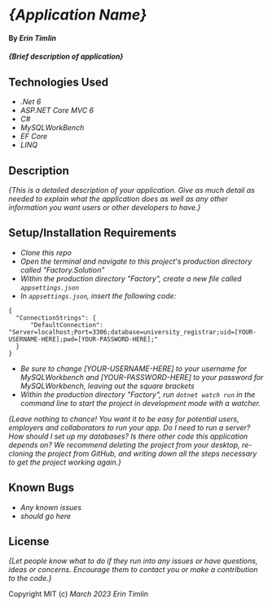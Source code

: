 # _{Application Name}_

#### By _Erin Timlin_

#### _{Brief description of application}_

## Technologies Used

* _.Net 6_
* _ASP.NET Core MVC 6_
* _C#_
* _MySQLWorkBench_
* _EF Core_
* _LINQ_

## Description

_{This is a detailed description of your application. Give as much detail as needed to explain what the application does as well as any other information you want users or other developers to have.}_

## Setup/Installation Requirements

* _Clone this repo_
* _Open the terminal and navigate to this project's production directory called "Factory.Solution"_
* _Within the production directory "Factory", create a new file called `appsettings.json`_
* _In `appsettings.json`, insert the following code:_
```
{
  "ConnectionStrings": {
      "DefaultConnection": "Server=localhost;Port=3306;database=university_registrar;uid=[YOUR-USERNAME-HERE];pwd=[YOUR-PASSWORD-HERE];"
  }
}
```
* _Be sure to change [YOUR-USERNAME-HERE] to your username for MySQLWorkbench and [YOUR-PASSWORD-HERE] to your password for MySQLWorkbench, leaving out the square brackets_
* _Within the production directory "Factory", run `dotnet watch run` in the command line to start the project in development mode with a watcher._

_{Leave nothing to chance! You want it to be easy for potential users, employers and collaborators to run your app. Do I need to run a server? How should I set up my databases? Is there other code this application depends on? We recommend deleting the project from your desktop, re-cloning the project from GitHub, and writing down all the steps necessary to get the project working again.}_

## Known Bugs

* _Any known issues_
* _should go here_

## License

_{Let people know what to do if they run into any issues or have questions, ideas or concerns.  Encourage them to contact you or make a contribution to the code.}_

Copyright MIT (c) _March 2023_ _Erin Timlin_